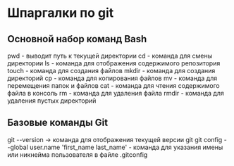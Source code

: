 # Шпаргалки по git
## Основной набор команд Bash
pwd - выводит путь к текущей директории
cd - команда для смены директории
ls - команда для отображения содержимого репозитория
touch - команда для создания файлов
mkdir - команда для создания директорий
cp - команда для копирования файлов
mv - команда для перемещения папок и файлов
cat - команда для чтения содержимого файла в консоль
rm - команда для удаления файла
rmdir - команда для удаления пустых директорий
## Базовые команды Git
git --version -> команда для отображения текущей версии git
git config --global user.name 'first_name last_name' - команда для указания имены или никнейма пользователя в файле .gitconfig
